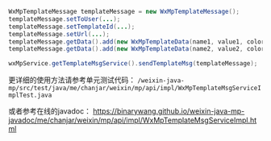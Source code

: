 ```java
WxMpTemplateMessage templateMessage = new WxMpTemplateMessage();
templateMessage.setToUser(...);
templateMessage.setTemplateId(...);
templateMessage.setUrl(...);
templateMessage.getData().add(new WxMpTemplateData(name1, value1, color2));
templateMessage.getData().add(new WxMpTemplateData(name2, value2, color2));

wxMpService.getTemplateMsgService().sendTemplateMsg(templateMessage);
```
更详细的使用方法请参考单元测试代码：
`/weixin-java-mp/src/test/java/me/chanjar/weixin/mp/api/impl/WxMpTemplateMsgServiceImplTest.java`

或者参考在线的javadoc：
https://binarywang.github.io/weixin-java-mp-javadoc/me/chanjar/weixin/mp/api/impl/WxMpTemplateMsgServiceImpl.html